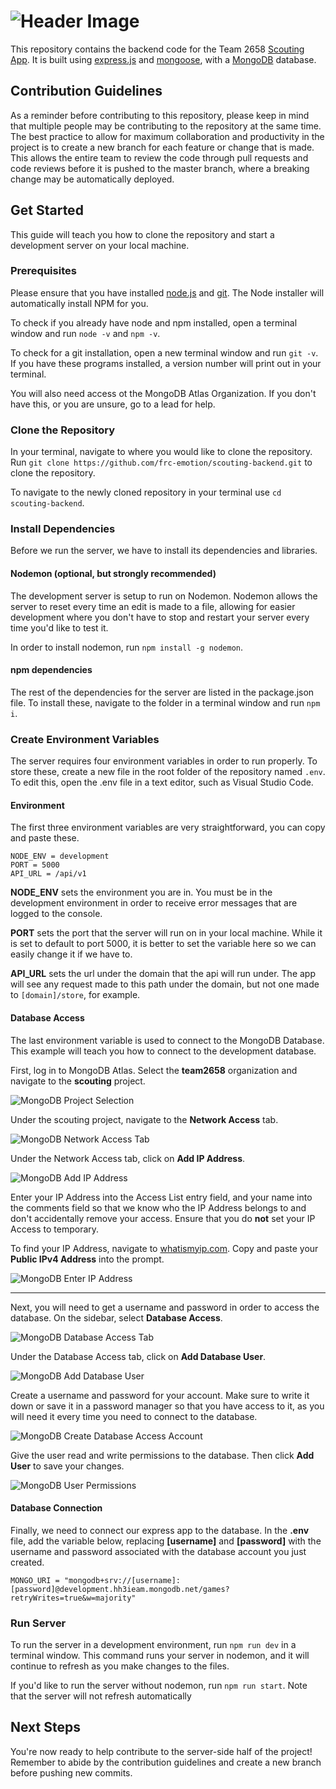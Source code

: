 # ![Header Image](docs/assets/header.png)

This repository contains the backend code for the Team 2658 [Scouting App](https://github.com/frc-emotion/scouting-frontend). It is built using [express.js](https://expressjs.com) and [mongoose](https://mongoosejs.com/), with a [MongoDB](https://mongodb.com) database.

## Contribution Guidelines

As a reminder before contributing to this repository, please keep in mind that multiple people may be contributing to the repository at the same time. The best practice to allow for maximum collaboration and productivity in the project is to create a new branch for each feature or change that is made. This allows the entire team to review the code through pull requests and code reviews before it is pushed to the master branch, where a breaking change may be automatically deployed.

## Get Started

This guide will teach you how to clone the repository and start a development server on your local machine.

### Prerequisites

Please ensure that you have installed [node.js](https://nodejs.org/en/) and [git](https://git-scm.com/downloads). The Node installer will automatically install NPM for you.

To check if you already have node and npm installed, open a terminal window and run `node -v` and `npm -v`.

To check for a git installation, open a new terminal window and run `git -v`. If you have these programs installed, a version number will print out in your terminal.

You will also need access ot the MongoDB Atlas Organization. If you don't have this, or you are unsure, go to a lead for help.

### Clone the Repository

In your terminal, navigate to where you would like to clone the repository. Run `git clone https://github.com/frc-emotion/scouting-backend.git` to clone the repository.

To navigate to the newly cloned repository in your terminal use `cd scouting-backend`.

### Install Dependencies

Before we run the server, we have to install its dependencies and libraries.

#### Nodemon (optional, but strongly recommended)

The development server is setup to run on Nodemon. Nodemon allows the server to reset every time  an edit is made to a file, allowing for easier development where you don't have to stop and restart your server every time you'd like to test it.

In order to install nodemon, run `npm install -g nodemon`.

#### npm dependencies

The rest of the dependencies for the server are listed in the package.json file. To install these, navigate to the folder in a terminal window and run `npm i`.

### Create Environment Variables

The server requires four environment variables in order to run properly. To store these, create a new file in the root folder of the repository named `.env`. To edit this, open the .env file in a text editor, such as Visual Studio Code.

#### Environment

The first three environment variables are very straightforward, you can copy and paste these.

```shell
NODE_ENV = development
PORT = 5000
API_URL = /api/v1
```

**NODE_ENV** sets the environment you are in. You must be in the development environment in order to receive error messages that are logged to the console.

**PORT** sets the port that the server will run on in your local machine. While it is set to default to port 5000, it is better to set the variable here so we can easily change it if we have to.

**API_URL** sets the url under the domain that the api will run under. The app will see any request made to this path under the domain, but not one made to `[domain]/store`, for example.

#### Database Access

The last environment variable is used to connect to the MongoDB Database. This example will teach you how to connect to the development database.

First, log in to MongoDB Atlas. Select the **team2658** organization and navigate to the **scouting** project.

![MongoDB Project Selection](docs/assets/mongo-select-project.png)

Under the scouting project, navigate to the **Network Access** tab.

![MongoDB Network Access Tab](docs/assets/network-1.png)

Under the Network Access tab, click on **Add IP Address**.

![MongoDB Add IP Address](docs/assets/network-2.png)

Enter your IP Address into the Access List entry field, and your name into the comments field so that we know who the IP Address belongs to and don't accidentally remove your access. Ensure that you do **not** set your IP Access to temporary.

To find your IP Address, navigate to [whatismyip.com](https://www.whatismyip.com/). Copy and paste your **Public IPv4 Address**  into the prompt.

![MongoDB Enter IP Address](docs/assets/network-3.png)

---

Next, you will need to get a username and password in order to access the database. On the sidebar, select **Database Access**.

![MongoDB Database Access Tab](docs/assets/access-1.png)

Under the Database Access tab, click on **Add Database User**.

![MongoDB Add Database User](docs/assets/access-2.png)

Create a username and password for your account. Make sure to write it down or save it in a password manager so that you have access to it, as you will need it every time you need to connect to the database.

![MongoDB Create Database Access Account](docs/assets/access-3.png)

Give the user read and write permissions to the database. Then click **Add User** to save your changes.

![MongoDB User Permissions](docs/assets/access-4.png)

#### Database Connection

Finally, we need to connect our express app to the database. In the **.env** file, add the variable below, replacing **[username]** and **[password]** with the username and password associated with the database account you just created.

```shell
MONGO_URI = "mongodb+srv://[username]:[password]@development.hh3ieam.mongodb.net/games?retryWrites=true&w=majority"
```

### Run Server

To run the server in a development environment, run `npm run dev` in a terminal window. This command runs your server in nodemon, and it will continue to refresh as you make changes to the files.

If you'd like to run the server without nodemon, run `npm run start`. Note that the server will not refresh automatically

## Next Steps

You're now ready to help contribute to the server-side half of the project! Remember to abide by the contribution guidelines and create a new branch before pushing new commits.
